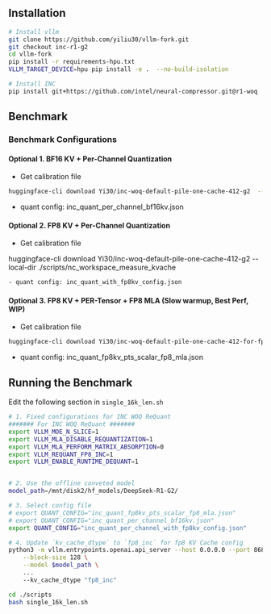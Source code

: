 ## Installation

```bash
# Install vllm
git clone https://github.com/yiliu30/vllm-fork.git
git checkout inc-r1-g2
cd vllm-fork
pip install -r requirements-hpu.txt
VLLM_TARGET_DEVICE=hpu pip install -e .  --no-build-isolation

# Install INC
pip install git+https://github.com/intel/neural-compressor.git@r1-woq
```

## Benchmark

### Benchmark Configurations

#### Optional 1. BF16 KV + Per-Channel Quantization

- Get calibration file

```bash
huggingface-cli download Yi30/inc-woq-default-pile-one-cache-412-g2  --local-dir ./scripts/nc_workspace_measure_kvache
```

- quant config: inc_quant_per_channel_bf16kv.json

#### Optional 2. FP8 KV + Per-Channel Quantization

- Get calibration file

huggingface-cli download Yi30/inc-woq-default-pile-one-cache-412-g2  --local-dir ./scripts/nc_workspace_measure_kvache

```bash
- quant config: inc_quant_with_fp8kv_config.json
```

#### Optional 3. FP8 KV + PER-Tensor + FP8 MLA (Slow warmup, Best Perf, WIP)

- Get calibration file

```bash
huggingface-cli download Yi30/inc-woq-default-pile-one-cache-412-for-fp8-mla-g2 --local-dir ./scripts/nc_workspace_measure_fp8_mla
```

- quant config: inc_quant_fp8kv_pts_scalar_fp8_mla.json

## Running the Benchmark

Edit the following section in  `single_16k_len.sh`

```bash
# 1. Fixed configurations for INC WOQ ReQuant
####### For INC WOQ ReQuant #######
export VLLM_MOE_N_SLICE=1
export VLLM_MLA_DISABLE_REQUANTIZATION=1
export VLLM_MLA_PERFORM_MATRIX_ABSORPTION=0
export VLLM_REQUANT_FP8_INC=1
export VLLM_ENABLE_RUNTIME_DEQUANT=1


# 2. Use the offline conveted model
model_path=/mnt/disk2/hf_models/DeepSeek-R1-G2/

# 3. Select config file
# export QUANT_CONFIG="inc_quant_fp8kv_pts_scalar_fp8_mla.json"
# export QUANT_CONFIG="inc_quant_per_channel_bf16kv.json"
export QUANT_CONFIG="inc_quant_per_channel_with_fp8kv_config.json"

# 4. Update `kv_cache_dtype` to `fp8_inc` for fp8 KV Cache config
python3 -m vllm.entrypoints.openai.api_server --host 0.0.0.0 --port 8688 \
    --block-size 128 \
    --model $model_path \
    ...
    --kv_cache_dtype "fp8_inc"  
```

```bash
cd ./scripts
bash single_16k_len.sh
```
